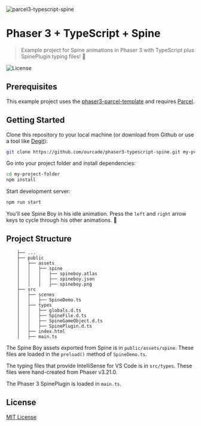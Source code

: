 ![parcel3-typescript-spine](https://user-images.githubusercontent.com/2236153/72027279-9e637980-323b-11ea-984e-7da548af5a83.png)

# Phaser 3 + TypeScript + Spine
> Example project for Spine animations in Phaser 3 with TypeScript plus SpinePlugin typing files! 🌟

![License](https://img.shields.io/badge/license-MIT-green)

## Prerequisites

This example project uses the [phaser3-parcel-template](https://github.com/ourcade/phaser3-parcel-template) and requires [Parcel](https://parceljs.org/).

## Getting Started

Clone this repository to your local machine (or download from Github or use a tool like [Degit](https://github.com/Rich-Harris/degit)):

```bash
git clone https://github.com/ourcade/phaser3-typescript-spine.git my-project-folder
```

Go into your project folder and install dependencies:

```bash
cd my-project-folder
npm install
```

Start development server:

```bash
npm run start
```

You'll see Spine Boy in his idle animation. Press the `left` and `right` arrow keys to cycle through his other animations. 🎉

## Project Structure

```
    ├── ...
    ├── public
	│   ├── assets
	│   │   ├── spine
	│   │   │   ├── spineboy.atlas
	│   │   │   ├── spineboy.json
	│   │   │   ├── spineboy.png
    ├── src
    │   ├── scenes
    │   │   ├── SpineDemo.ts
	│   ├── types
	│   │   ├── globals.d.ts
	│   │   ├── SpineFile.d.ts
	│   │   ├── SpineGameObject.d.ts
	│   │   ├── SpinePlugin.d.ts
    │   ├── index.html
    │   ├── main.ts
```

The Spine Boy assets exported from Spine is in `public/assets/spine`. These files are loaded in the `preload()` method of `SpineDemo.ts`.

The typing files that provide IntelliSense for VS Code is in `src/types`. These files were hand-created from Phaser v3.21.0. 

The Phaser 3 SpinePlugin is loaded in `main.ts`.

## License

[MIT License](https://github.com/ourcade/phaser3-parcel-template/blob/master/LICENSE)
